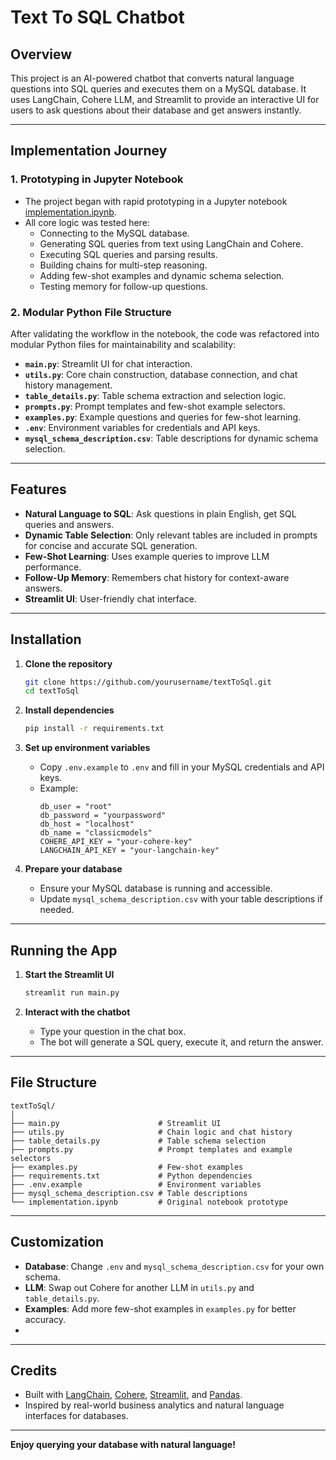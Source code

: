 # Text To SQL Chatbot

## Overview

This project is an AI-powered chatbot that converts natural language questions into SQL queries and executes them on a MySQL database. 
It uses LangChain, Cohere LLM, and Streamlit to provide an interactive UI for users to ask questions about their database and get answers instantly.

---

## Implementation Journey

### 1. Prototyping in Jupyter Notebook

- The project began with rapid prototyping in a Jupyter notebook [implementation.ipynb](implementation.ipynb).
- All core logic was tested here:
  - Connecting to the MySQL database.
  - Generating SQL queries from text using LangChain and Cohere.
  - Executing SQL queries and parsing results.
  - Building chains for multi-step reasoning.
  - Adding few-shot examples and dynamic schema selection.
  - Testing memory for follow-up questions.

### 2. Modular Python File Structure

After validating the workflow in the notebook, the code was refactored into modular Python files for maintainability and scalability:

- **`main.py`**: Streamlit UI for chat interaction.
- **`utils.py`**: Core chain construction, database connection, and chat history management.
- **`table_details.py`**: Table schema extraction and selection logic.
- **`prompts.py`**: Prompt templates and few-shot example selectors.
- **`examples.py`**: Example questions and queries for few-shot learning.
- **`.env`**: Environment variables for credentials and API keys.
- **`mysql_schema_description.csv`**: Table descriptions for dynamic schema selection.

---

## Features

- **Natural Language to SQL**: Ask questions in plain English, get SQL queries and answers.
- **Dynamic Table Selection**: Only relevant tables are included in prompts for concise and accurate SQL generation.
- **Few-Shot Learning**: Uses example queries to improve LLM performance.
- **Follow-Up Memory**: Remembers chat history for context-aware answers.
- **Streamlit UI**: User-friendly chat interface.

---

## Installation

1. **Clone the repository**
   ```sh
   git clone https://github.com/yourusername/textToSql.git
   cd textToSql
   ```

2. **Install dependencies**
   ```sh
   pip install -r requirements.txt
   ```

3. **Set up environment variables**
   - Copy `.env.example` to `.env` and fill in your MySQL credentials and API keys.
   - Example:
     ```
     db_user = "root"
     db_password = "yourpassword"
     db_host = "localhost"
     db_name = "classicmodels"
     COHERE_API_KEY = "your-cohere-key"
     LANGCHAIN_API_KEY = "your-langchain-key"
     ```

4. **Prepare your database**
   - Ensure your MySQL database is running and accessible.
   - Update `mysql_schema_description.csv` with your table descriptions if needed.

---

## Running the App

1. **Start the Streamlit UI**
   ```sh
   streamlit run main.py
   ```

2. **Interact with the chatbot**
   - Type your question in the chat box.
   - The bot will generate a SQL query, execute it, and return the answer.

---

## File Structure

```
textToSql/
│
├── main.py                      # Streamlit UI
├── utils.py                     # Chain logic and chat history
├── table_details.py             # Table schema selection
├── prompts.py                   # Prompt templates and example selectors
├── examples.py                  # Few-shot examples
├── requirements.txt             # Python dependencies
├── .env.example                 # Environment variables
├── mysql_schema_description.csv # Table descriptions
└── implementation.ipynb         # Original notebook prototype
```

---

## Customization

- **Database**: Change `.env` and `mysql_schema_description.csv` for your own schema.
- **LLM**: Swap out Cohere for another LLM in `utils.py` and `table_details.py`.
- **Examples**: Add more few-shot examples in `examples.py` for better accuracy.
- 
---

## Credits

- Built with [LangChain](https://python.langchain.com/), [Cohere](https://cohere.com/), [Streamlit](https://streamlit.io/), and [Pandas](https://pandas.pydata.org/).
- Inspired by real-world business analytics and natural language interfaces for databases.

---

**Enjoy querying your database with natural language!**
